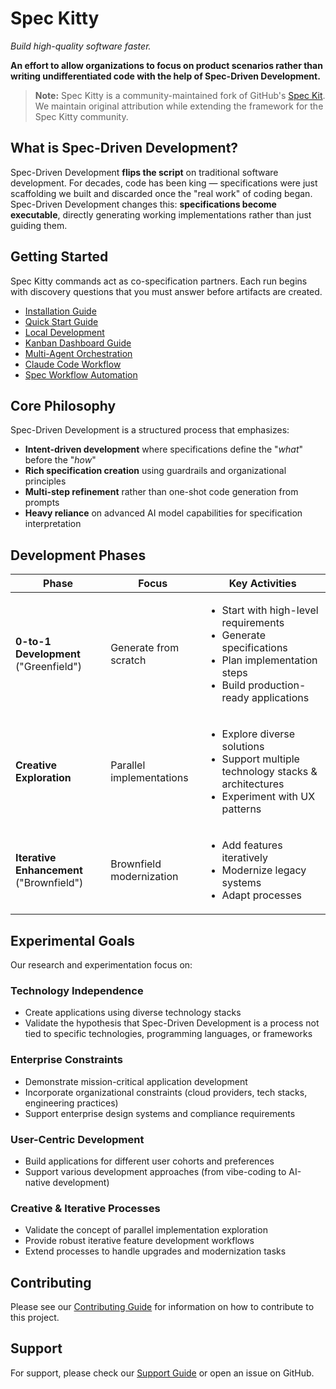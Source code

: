 # Spec Kitty

*Build high-quality software faster.*

**An effort to allow organizations to focus on product scenarios rather than writing undifferentiated code with the help of Spec-Driven Development.**

> **Note:** Spec Kitty is a community-maintained fork of GitHub's [Spec Kit](https://github.com/github/spec-kit). We maintain original attribution while extending the framework for the Spec Kitty community.

## What is Spec-Driven Development?

Spec-Driven Development **flips the script** on traditional software development. For decades, code has been king — specifications were just scaffolding we built and discarded once the "real work" of coding began. Spec-Driven Development changes this: **specifications become executable**, directly generating working implementations rather than just guiding them.

## Getting Started

Spec Kitty commands act as co-specification partners. Each run begins with discovery questions that you must answer before artifacts are created.

- [Installation Guide](installation.md)
- [Quick Start Guide](quickstart.md)
- [Local Development](local-development.md)
- [Kanban Dashboard Guide](kanban-dashboard-guide.md)
- [Multi-Agent Orchestration](multi-agent-orchestration.md)
- [Claude Code Workflow](claude-code-workflow.md)
- [Spec Workflow Automation](spec-workflow-automation.md)

## Core Philosophy

Spec-Driven Development is a structured process that emphasizes:

- **Intent-driven development** where specifications define the "_what_" before the "_how_"
- **Rich specification creation** using guardrails and organizational principles
- **Multi-step refinement** rather than one-shot code generation from prompts
- **Heavy reliance** on advanced AI model capabilities for specification interpretation

## Development Phases

| Phase | Focus | Key Activities |
|-------|-------|----------------|
| **0-to-1 Development** ("Greenfield") | Generate from scratch | <ul><li>Start with high-level requirements</li><li>Generate specifications</li><li>Plan implementation steps</li><li>Build production-ready applications</li></ul> |
| **Creative Exploration** | Parallel implementations | <ul><li>Explore diverse solutions</li><li>Support multiple technology stacks & architectures</li><li>Experiment with UX patterns</li></ul> |
| **Iterative Enhancement** ("Brownfield") | Brownfield modernization | <ul><li>Add features iteratively</li><li>Modernize legacy systems</li><li>Adapt processes</li></ul> |

## Experimental Goals

Our research and experimentation focus on:

### Technology Independence
- Create applications using diverse technology stacks
- Validate the hypothesis that Spec-Driven Development is a process not tied to specific technologies, programming languages, or frameworks

### Enterprise Constraints
- Demonstrate mission-critical application development
- Incorporate organizational constraints (cloud providers, tech stacks, engineering practices)
- Support enterprise design systems and compliance requirements

### User-Centric Development
- Build applications for different user cohorts and preferences
- Support various development approaches (from vibe-coding to AI-native development)

### Creative & Iterative Processes
- Validate the concept of parallel implementation exploration
- Provide robust iterative feature development workflows
- Extend processes to handle upgrades and modernization tasks

## Contributing

Please see our [Contributing Guide](https://github.com/spec-kitty/spec-kitty/blob/main/CONTRIBUTING.md) for information on how to contribute to this project.

## Support

For support, please check our [Support Guide](https://github.com/spec-kitty/spec-kitty/blob/main/SUPPORT.md) or open an issue on GitHub.
